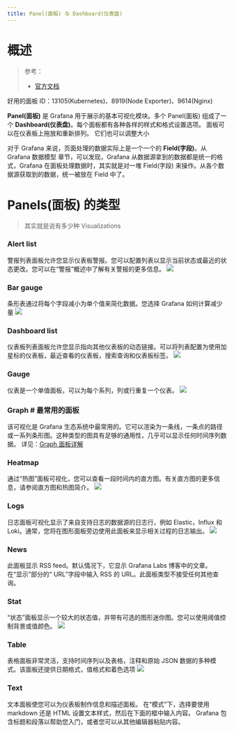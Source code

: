```yaml
---
title: Panel(面板) 与 Dashboard(仪表盘)
---
```


# 概述

> 参考：
> - [官方文档](https://grafana.com/docs/grafana/latest/panels/)

好用的面板 ID：13105(Kubernetes)、8919(Node Exporter)、9614(Nginx)

**Panel(面板)** 是 Grafana 用于展示的基本可视化模块。多个 Panel(面板) 组成了一个 **Dashboard(仪表盘)**。每个面板都有各种各样的样式和格式设置选项。 面板可以在仪表板上拖放和重新排列。 它们也可以调整大小

对于 Grafana 来说，页面处理的数据实际上是一个一个的 **Field(字段)**。从 Grafana 数据模型 章节，可以发现，Grafana 从数据源拿到的数据都是统一的格式，Grafana 在面板处理数据时，其实就是对一堆 Field(字段) 来操作。从各个数据源获取到的数据，统一被放在 Field 中了。

# Panels(面板) 的类型

> 其实就是说有多少种 Visualizations

### Alert list

警报列表面板允许您显示仪表板警报。您可以配置列表以显示当前状态或最近的状态更改。您可以在“警报”概述中了解有关警报的更多信息。
![](https://notes-learning.oss-cn-beijing.aliyuncs.com/pkl4xq/1616067984679-ae1c7be6-6e4e-4446-a674-ecad72d5ea97.png)

### Bar gauge

条形表通过将每个字段减小为单个值来简化数据。您选择 Grafana 如何计算减少量
![](https://notes-learning.oss-cn-beijing.aliyuncs.com/pkl4xq/1616067984672-8ab42ac2-73be-4c36-8ccf-6f87db0bcf48.png)

### Dashboard list

仪表板列表面板允许您显示指向其他仪表板的动态链接。可以将列表配置为使用加星标的仪表板，最近查看的仪表板，搜索查询和仪表板标签。
![](https://notes-learning.oss-cn-beijing.aliyuncs.com/pkl4xq/1616067984683-7e6736e3-adc8-4a04-bd39-f5b6725de555.png)

### Gauge

仪表是一个单值面板，可以为每个系列，列或行重复一个仪表。
![](https://notes-learning.oss-cn-beijing.aliyuncs.com/pkl4xq/1616067984690-0e8784ba-2105-4902-8bf9-e279372d17d8.png)

### Graph # 最常用的面板

该可视化是 Grafana 生态系统中最常用的。它可以渲染为一条线，一条点的路径或一系列条形图。这种类型的图具有足够的通用性，几乎可以显示任何时间序列数据。
详见：[Graph 面板详解](https://www.yuque.com/go/doc/33145800)

### Heatmap

通过“热图”面板可视化，您可以查看一段时间内的直方图。有关直方图的更多信息，请参阅直方图和热图简介。
![](https://notes-learning.oss-cn-beijing.aliyuncs.com/pkl4xq/1616067984704-f817d555-9bb6-4b2c-99c6-b61580ea35dc.png)

### Logs

日志面板可视化显示了来自支持日志的数据源的日志行，例如 Elastic，Influx 和 Loki。通常，您将在图形面板旁边使用此面板来显示相关过程的日志输出。
![](https://notes-learning.oss-cn-beijing.aliyuncs.com/pkl4xq/1616067984673-d77300c9-b33b-45ab-a171-ca6c64f394c7.png)

### News

此面板显示 RSS feed。默认情况下，它显示 Grafana Labs 博客中的文章。
在“显示”部分的“ URL”字段中输入 RSS 的 URL。此面板类型不接受任何其他查询。

### Stat

“状态”面板显示一个较大的状态值，并带有可选的图形迷你图。您可以使用阈值控制背景或值颜色。
![](https://notes-learning.oss-cn-beijing.aliyuncs.com/pkl4xq/1616067984686-ae274958-840c-4cdf-83be-10279eb5bc68.png)

### Table

表格面板非常灵活，支持时间序列以及表格，注释和原始 JSON 数据的多种模式。该面板还提供日期格式，值格式和着色选项
![](https://notes-learning.oss-cn-beijing.aliyuncs.com/pkl4xq/1616067984704-6cac5049-5d7b-4eb9-bd9f-111d6867b0ec.png)

### Text

文本面板使您可以为仪表板制作信息和描述面板。
在“模式”下，选择要使用 markdown 还是 HTML 设置文本样式，然后在下面的框中输入内容。 Grafana 包含标题和段落以帮助您入门，或者您可以从其他编辑器粘贴内容。
